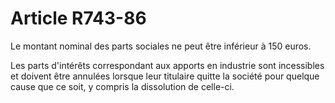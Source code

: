 # Article R743-86

Le montant nominal des parts sociales ne peut être inférieur à 150 euros.

Les parts d'intérêts correspondant aux apports en industrie sont incessibles et doivent être annulées lorsque leur titulaire quitte la société pour quelque cause que ce soit, y compris la dissolution de celle-ci.
